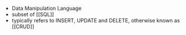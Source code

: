 - Data Manipulation Language
- subset of [[SQL]]
- typically refers to INSERT, UPDATE and DELETE, otherwise known as [[CRUD]]